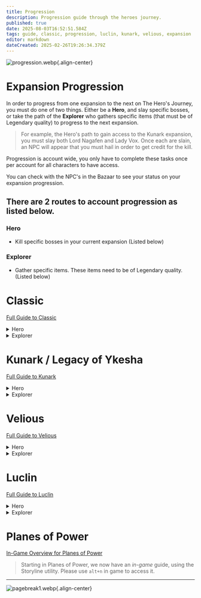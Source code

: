 ```yaml
---
title: Progression
description: Progression guide through the heroes journey.
published: true
date: 2025-08-03T16:52:51.584Z
tags: guide, classic, progression, luclin, kunark, velious, expansion
editor: markdown
dateCreated: 2025-02-26T19:26:34.379Z
---
```


![progression.webp](/progression.webp){.align-center}
# Expansion Progression

In order to progress from one expansion to the next on The Hero's Journey, you must do one of two things. Either be a **Hero**, and slay specific bosses, or take the path of the **Explorer** who gathers specific items (that must be of Legendary quality) to progress to the next expansion.

> For example, the Hero's path to gain access to the Kunark expansion, you must slay both Lord Nagafen and Lady Vox. Once each are slain, an NPC will appear that you must hail in order to get credit for the kill. 

Progression is account wide, you only have to complete these tasks once per account for all characters to have access.

You can check with the NPC's in the Bazaar to see your status on your expansion progression.

## There are 2 routes to account progression as listed below.

### Hero
- Kill specific bosses in your current expansion (Listed below)

### Explorer
- Gather specific items. These items need to be of Legendary quality. (Listed below)


# Classic
[Full Guide to Classic](/expansion-guide/classic/)

<details>
  <summary>Hero</summary>
  <h3>Kill the following bosses to progress</h3>
  <ul>
    <li><strong><a href="https://eqdb.net/npc/detail/32040" target="_blank">Lord Nagafen</a>: </strong>Found in Soluseks Eye, this is a Dragon that will challenge you with his Fire Breath attack.</li>
    <li><strong><a href="https://eqdb.net/npc/detail/73057" target="_blank">Lady Vox</a>: </strong>Found in Permafrost, Lady Vox is a challenging dragon fight to not only get to, but also compete with her Complete Heal.</li>
  </ul>
</details>

<details>
  <summary>Explorer</summary>
  <h3>Gather the following items</h3>
  <ul>
    <li><strong><a href="https://eqdb.net/item/detail/2028043" target="_blank">Elemental Binder (Legendary)</a></strong></li>
    <li><strong><a href="https://eqdb.net/item/detail/2010366" target="_blank">Djarn's Amethyst Ring (Legendary)</a></strong></li>
    <li><strong><a href="https://eqdb.net/item/detail/2010142" target="_blank">Crown of the Froglok Kings (Legendary)</a></strong></li>
    <li><strong><a href="https://eqdb.net/item/detail/2026997" target="_blank">Scalp of the Ghoul Lord (Legendary)</a></strong></li>
  </ul>
  
  Once you have gathered all of the items, hand them to A Lost Iksar in the Bazaar.
</details>


# Kunark / Legacy of Ykesha
[Full Guide to Kunark](/expansion-guide/kunark/)
<details>
  <summary>Hero</summary>
  <h3>Kill the following bosses to progress</h3>
  <ul>
    <li><strong><a href="https://eqdb.net/npc/detail/86014" target="_blank">Gorenaire</a>: </strong>This dragon can normally be found wandering the snow-capped mountains of the dreadlands.</li>
    <li><strong><a href="https://eqdb.net/npc/detail/94009" target="_blank">Severilous</a>: </strong>Found wandering the North-West corner of the Emerald Jungle.</li>
    <li><strong><a href="https://eqdb.net/npc/detail/91093" target="_blank">Talendor</a>: </strong>Found wandering the northern area of Skyfire Mountains.</li>
    <li><strong><a href="https://eqdb.net/npc/detail/89154" target="_blank">Trakanon</a>: </strong>Hidden in the depths of Old Sebilis behind an army of Sebilite protectors.</li>
  </ul>
</details>

<details>
  <summary>Explorer</summary>
  <h3>Gather the following Items</h3>
  <ul>
    <li><strong><a href="https://eqdb.net/item/detail/2005772" target="_blank">Mask of Secrets (Legendary)</a></strong></li>
    <li><strong><a href="https://eqdb.net/item/detail/2003201" target="_blank">Sebilite Scale Mask (Legendary)</a></strong></li>
    <li><strong><a href="https://eqdb.net/item/detail/2001414" target="_blank">Helot Skull Helm (Legendary)</a></strong></li>
    <li><strong><a href="https://eqdb.net/item/detail/2004578" target="_blank">Helm of Rile (Legendary)</a></strong></li>
  </ul>
  
  Once you have gathered all of the items, hand them to the Coldain Messenger in the Bazaar.
</details>

# Velious
[Full Guide to Velious](/expansion-guide/velious/)
<details>
  <summary>Hero</summary>
  <h3>Kill the following bosses to progress</h3>
  <ul>
    <li><strong><a href="https://eqdb.net/npc/detail/119112" target="_blank">Wuoshi</a>: </strong>This lady dragon guards the Dragon Portal in the Wakening Lands. Casts Ceticious Cloud ((poison) 600 PB AE DD and 8-second stun) and Dragon Roar ((magic) PB AE 18-second fear).</li>
    <li><strong><a href="https://eqdb.net/npc/detail/123115" target="_blank">Zlandicar</a>: </strong>Zlandicar is one of the final members of the first brood, he has been banished to the Dragon Necropolis.</li>
    <li><strong><a href="https://eqdb.net/npc/detail/120084" target="_blank">Klandicar</a>: </strong>Klandicar is another one of the few remaining first brood, he resides in the western wastes and serves as the sentinel keeping his banished cousin contained.</li>
    <li><strong><a href="https://eqdb.net/npc/detail/117073" target="_blank">Kelorek`Dar</a>: </strong>Located in Cobalt Scar.</li>
    <li><strong><a href="https://eqdb.net/npc/detail/124037" target="_blank">Dozekar the Cursed</a>: </strong>Located in Temple of Veeshan.</li>
  </ul>
</details>

<details>
  <summary>Explorer</summary>
  <h3>Gather the following Items</h3>
  <ul>
    <li><strong><a href="https://eqdb.net/item/detail/2027200" target="_blank">Stronghorn's Horn (Legendary)</a></strong></li>
    <li><strong><a href="https://eqdb.net/item/detail/2004189" target="_blank">Shackle of Auctoritias (Legendary)</a></strong></li>
    <li><strong><a href="https://eqdb.net/item/detail/2025319" target="_blank">Sword of Pain (Legendary)</a></strong></li>
    <li><strong><a href="https://eqdb.net/item/detail/2024741" target="_blank">Siren Hair Earring (Legendary)</a></strong></li>
  </ul>
  
  Once you have gathered all of the items, hand them to A Knight of Luclin in the Bazaar.
</details>

# Luclin
[Full Guide to Luclin](/expansion-guide/luclin/)
<details>
  <summary>Hero</summary>
  <h3>Kill the following bosses to progress</h3>
  <ul>
    <li><strong><a href="https://eqdb.net/npc/detail/164078" target="_blank">Thought Horror Overfiend</a>: </strong>Rolling in the deep.</li>
    <li><strong><a href="https://eqdb.net/npc/detail/163097" target="_blank">Grieg Veneficus</a>: </strong>Grieg's End.</li>
    <li><strong><a href="https://eqdb.net/npc/detail/179180" target="_blank">The Insanity Crawler</a>: </strong>The Akheva Ruins.</li>
    <li><strong><a href="https://eqdb.net/npc/detail/162190" target="_blank">Xerkizh The Creator</a>: </strong>Ssraeshza Temple.</li>
    <li><strong><a href="https://eqdb.net/npc/detail/162227" target="_blank">Emperor Ssraeshza</a>: </strong>Ssraeshza Temple.</li>
  </ul>
</details>

<details>
  <summary>Explorer</summary>
  <h3>Gather the following Items</h3>
  <ul>
    <li><strong><a href="https://eqdb.net/item/detail/2008121" target="_blank">Burning Ring (Legendary)</a></strong></li>
    <li><strong><a href="https://eqdb.net/item/detail/2028708" target="_blank">Shadel Bandit Ring (Legendary)</a></strong></li>
    <li><strong><a href="https://eqdb.net/item/detail/2026826" target="_blank">Zekhas' Katar (Legendary)</a></strong></li>
    <li><strong><a href="https://eqdb.net/item/detail/2061227" target="_blank">Blade of Insanity (Legendary)</a></strong></li>
  </ul>
  
  Once you have gathered all of the items, hand them to A Planar Projection in the Bazaar.
</details>

# Planes of Power

[In-Game Overview for Planes of Power](/expansion-guide/pop/)

> Starting in Planes of Power, we now have an *in-game* guide, using the Storyline utility. Please use `alt+n` in game to access it.

---

![pagebreak1.webp](/pagebreak1.webp){.align-center}